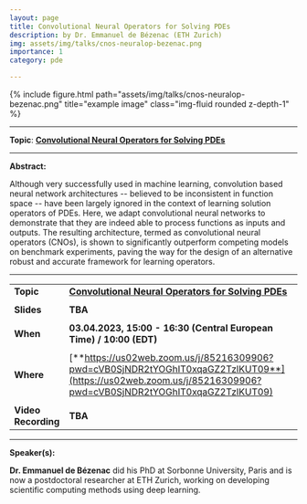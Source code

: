 ```yaml
---
layout: page
title: Convolutional Neural Operators for Solving PDEs
description: by Dr. Emmanuel de Bézenac (ETH Zurich)
img: assets/img/talks/cnos-neuralop-bezenac.png
importance: 1
category: pde

---
```




<div class="row">
    <div class="col-sm mt-3 mt-md-0">
        {% include figure.html path="assets/img/talks/cnos-neuralop-bezenac.png" title="example image" class="img-fluid rounded z-depth-1" %}
    </div>
</div>
<hr>

**Topic**:  **[Convolutional Neural Operators for Solving PDEs](https://arxiv.org/abs/2302.01178)**


<hr>

**Abstract:**  

Although very successfully used in machine learning, convolution based neural network architectures -- believed to be inconsistent in function space -- have been largely ignored in the context of learning solution operators of PDEs. Here, we adapt convolutional neural networks to demonstrate that they are indeed able to process functions as inputs and outputs. The resulting architecture, termed as convolutional neural operators (CNOs), is shown to significantly outperform competing models on benchmark experiments, paving the way for the design of an alternative robust and accurate framework for learning operators.

<hr>


|                     |                                                              |
| ------------------- | ------------------------------------------------------------ |
| **Topic**           | **[Convolutional Neural Operators for Solving PDEs](https://arxiv.org/abs/2302.01178)** |
|                     |                                                              |
| **Slides**          | **TBA**                                                      |
|                     |                                                              |
| **When**            | **03.04.2023, 15:00 - 16:30 (Central European Time) / 10:00 (EDT)** |
|                     |                                                              |
| **Where**           | [**https://us02web.zoom.us/j/85216309906?pwd=cVB0SjNDR2tYOGhIT0xqaGZ2TzlKUT09**](https://us02web.zoom.us/j/85216309906?pwd=cVB0SjNDR2tYOGhIT0xqaGZ2TzlKUT09) |
|                     |                                                              |
| **Video Recording** | **TBA**                                                      |


<hr>

**Speaker(s):**

**Dr. Emmanuel de Bézenac** did his PhD at Sorbonne University, Paris and is now a postdoctoral researcher at ETH Zurich, working on developing scientific computing methods using deep learning.

